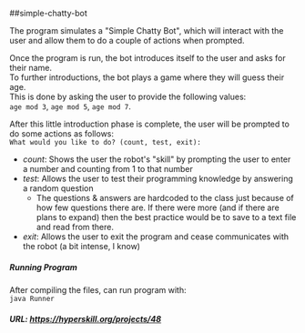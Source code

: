 ##simple-chatty-bot

The program simulates a "Simple Chatty Bot", which will interact with the user 
and allow them to do a couple of actions when prompted.  

Once the program is run, the bot introduces itself to the user and asks for their name.  
To further introductions, the bot plays a game where they will guess their age.  
This is done by asking the user to provide the following values:  
`age mod 3`, `age mod 5`, `age mod 7`.

After this little introduction phase is complete, the user will be prompted to do some actions as follows:  
`What would you like to do? (count, test, exit): `

- *count*: Shows the user the robot's "skill" by prompting the user to enter a number and counting from 1 to that number
- *test*: Allows the user to test their programming knowledge by answering a random question
    - The questions & answers are hardcoded to the class just because of how few questions there are. If there were
    more (and if there are plans to expand) then the best practice would be to save to a text file and read from there. 
- *exit*: Allows the user to exit the program  and cease communicates with the robot (a bit intense, I know)

##### Running Program
After compiling the files, can run program with:  
`java Runner`

##### URL: https://hyperskill.org/projects/48
